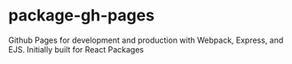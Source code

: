# package-gh-pages
Github Pages for development and production with Webpack, Express, and EJS.
Initially built for React Packages

